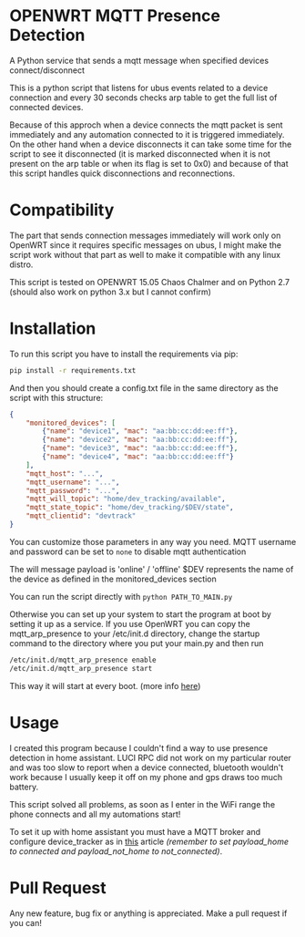 # OPENWRT MQTT Presence Detection
A Python service that sends a mqtt message when specified devices connect/disconnect

This is a python script that listens for ubus events related to a device connection and every 30 seconds checks arp table to get the full list of connected devices.

Because of this approch when a device connects the mqtt packet is sent immediately and any automation connected to it is triggered immediately.
On the other hand when a device disconnects it can take some time for the script to see it disconnected (it is marked disconnected when it is not present on the arp table or when its flag is set to 0x0) and because of that this script handles quick disconnections and reconnections.

# Compatibility

The part that sends connection messages immediately will work only on OpenWRT since it requires specific messages on ubus, I might make the script work without that part as well to make it compatible with any linux distro.

This script is tested on OPENWRT 15.05 Chaos Chalmer and on Python 2.7 (should also work on python 3.x but I cannot confirm)

# Installation

To run this script you have to install the requirements via pip:
```bash
pip install -r requirements.txt 
```

And then you should create a config.txt file in the same directory as the script with this structure:
```json
{
    "monitored_devices": [
        {"name": "device1", "mac": "aa:bb:cc:dd:ee:ff"}, 
        {"name": "device2", "mac": "aa:bb:cc:dd:ee:ff"}, 
        {"name": "device3", "mac": "aa:bb:cc:dd:ee:ff"}, 
        {"name": "device4", "mac": "aa:bb:cc:dd:ee:ff"}
    ],
    "mqtt_host": "...",
    "mqtt_username": "...",
    "mqtt_password": "...",
    "mqtt_will_topic": "home/dev_tracking/available",
    "mqtt_state_topic": "home/dev_tracking/$DEV/state",
    "mqtt_clientid": "devtrack"
}
```
You can customize those parameters in any way you need.
MQTT username and password can be set to ```none``` to disable mqtt authentication

The will message payload is 'online' / 'offline'
$DEV represents the name of the device as defined in the monitored_devices section

You can run the script directly with ```python PATH_TO_MAIN.py```

Otherwise you can set up your system to start the program at boot by setting it up as a service.
If you use OpenWRT you can copy the mqtt_arp_presence to your /etc/init.d directory, change the startup command to the directory where you put your main.py and then run
```bash
/etc/init.d/mqtt_arp_presence enable
/etc/init.d/mqtt_arp_presence start
```

This way it will start at every boot. (more info [here](https://openwrt.org/docs/techref/initscripts))

# Usage

I created this program because I couldn't find a way to use presence detection in home assistant.
LUCI RPC did not work on my particular router and was too slow to report when a device connected, bluetooth wouldn't work because I usually keep it off on my phone and gps draws too much battery.

This script solved all problems, as soon as I enter in the WiFi range the phone connects and all my automations start!

To set it up with home assistant you must have a MQTT broker and configure device_tracker as in [this](https://www.home-assistant.io/integrations/device_tracker.mqtt) article _(remember to set payload_home to connected and payload_not_home to not_connected)_.

# Pull Request

Any new feature, bug fix or anything is appreciated.
Make a pull request if you can!



